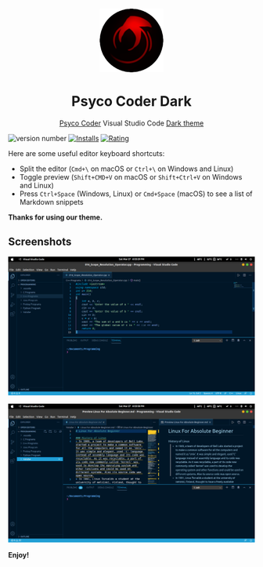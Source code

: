 <p align="center">
<img src="https://github.com/DhananjayPorwal/psycho-coder-dark/blob/main/images/psyco-coder-dark-icon.png?raw=true" height="130" width="130"/>
</p>

<h1 align="center">Psyco Coder Dark</h1>

<p align="center"><a href="https://github.com/DhananjayPorwal/psycho-coder-dark">Psyco Coder</a> Visual Studio Code <a href="https://marketplace.visualstudio.com/items?itemName=ThePsychoCoder.psyco-coder-dark">Dark theme</a></p>


![version number](https://vsmarketplacebadge.apphb.com/version/ThePsychoCoder.psyco-coder-dark.svg?color=blue&style=flat-square)
[![Installs](https://vsmarketplacebadge.apphb.com/installs-short/ThePsychoCoder.psyco-coder-dark.svg?color=blue&style=flat-square)](https://marketplace.visualstudio.com/items?itemName=ThePsychoCoder.psyco-coder-dark.svgWT.mc_id=javascript-0000)
[![Rating](https://vsmarketplacebadge.apphb.com/rating/ThePsychoCoder.psyco-coder-dark.svg?color=blue&style=flat-square)](https://marketplace.visualstudio.com/items?itemName=ThePsychoCoder.psyco-coder-dark.svg&WT.mc_id=javascript-0000)




Here are some useful editor keyboard shortcuts:

* Split the editor (`Cmd+\` on macOS or `Ctrl+\` on Windows and Linux)
* Toggle preview (`Shift+CMD+V` on macOS or `Shift+Ctrl+V` on Windows and Linux)
* Press `Ctrl+Space` (Windows, Linux) or `Cmd+Space` (macOS) to see a list of Markdown snippets

**Thanks for using our theme.**


## Screenshots

![Sample_image1](https://raw.githubusercontent.com/DhananjayPorwal/psycho-coder-dark/main/images/Sample_image1.png)
<br>

![Sample_image2](https://raw.githubusercontent.com/DhananjayPorwal/psycho-coder-dark/main/images/Sample_image2.png)

**Enjoy!**
